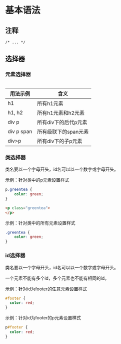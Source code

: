 # 基本语法

## 注释

```
/* ... */
```


## 选择器

### 元素选择器

######  

|用法示例        |含义                     |
|---------------|---------------------------|
|h1             |所有h1元素                 |
|h1, h2         |所有h1元素和h2元素           |
|div p 			|所有div下的后代p元素			|
|div p span 	|所有级联下的span元素			|
|div>p 			|所有div下的子p元素			|


### 类选择器

类名要以一个字母开头，id名可以以一个数字或字母开头。

示例：针对类中的p元素设置样式

```css
p.greentea {
	color: green;
}
```

```html
<p class="greentea">
</p>
```

示例：针对类中的所有元素设置样式

```css
.greentea {
	color: green;
}
```


### id选择器

类名要以一个字母开头，id名可以以一个数字或字母开头。

一个元素不能有多个id，多个元素也不能有相同的id。

示例：针对id为footer的任意元素设置样式

```css
#footer {
  color: red;
}
```

示例：针对id为footer的p元素设置样式

```css
p#footer {
  color: red;
}
```






